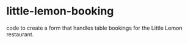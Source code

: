 # little-lemon-booking
code to create a form that handles table bookings for the Little Lemon restaurant.
